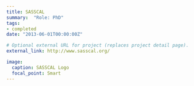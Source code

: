 ```yaml
---
title: SASSCAL
summary:  "Role: PhD"
tags:
- completed
date: "2013-06-01T00:00:00Z"

# Optional external URL for project (replaces project detail page).
external_link: http://www.sasscal.org/

image:
  caption: SASSCAL Logo
  focal_point: Smart
---
```


